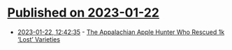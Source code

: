 # [Published on 2023-01-22](index.md)

* [2023-01-22, 12:42:35](https://news.ycombinator.com/item?id=34476820) - [The Appalachian Apple Hunter Who Rescued 1k ‘Lost’ Varieties](https://www.atlasobscura.com/articles/heritage-appalachian-apples)
